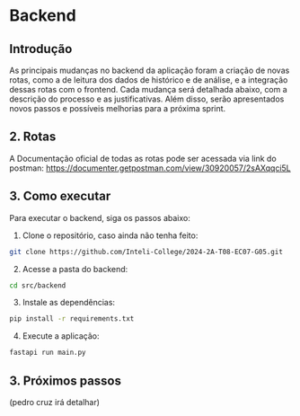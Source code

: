 # Backend

## Introdução
As principais mudanças no backend da aplicação foram a criação de novas rotas, como a de leitura dos dados de histórico e de análise, e a integração dessas rotas com o frontend. Cada mudança será detalhada abaixo, com a descrição do processo e as justificativas. Além disso, serão apresentados novos passos e possíveis melhorias para a próxima sprint.

## 2. Rotas
A Documentação oficial de todas as rotas pode ser acessada via link do postman: https://documenter.getpostman.com/view/30920057/2sAXqqci5L


## 3. Como executar

Para executar o backend, siga os passos abaixo:

1. Clone o repositório, caso ainda não tenha feito:

```bash  
git clone https://github.com/Inteli-College/2024-2A-T08-EC07-G05.git
```

2. Acesse a pasta do backend:

```bash
cd src/backend
```

3. Instale as dependências:

```bash
pip install -r requirements.txt
```

4. Execute a aplicação:

```bash
fastapi run main.py
``` 


## 3. Próximos passos

(pedro cruz irá detalhar)
